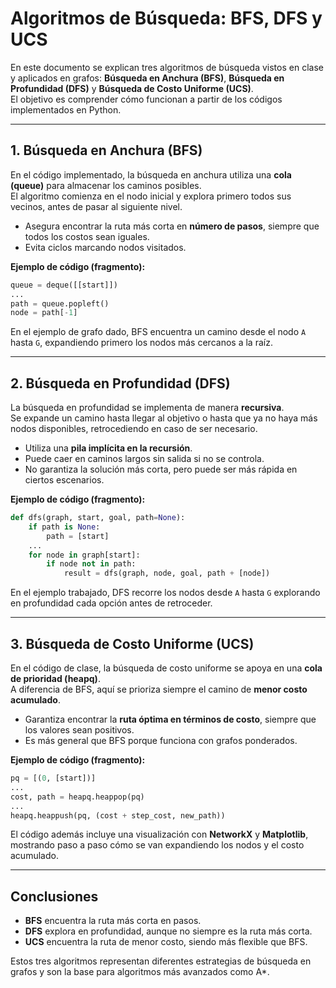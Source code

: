# Algoritmos de Búsqueda: BFS, DFS y UCS

En este documento se explican tres algoritmos de búsqueda vistos en clase y aplicados en grafos: **Búsqueda en Anchura (BFS)**, **Búsqueda en Profundidad (DFS)** y **Búsqueda de Costo Uniforme (UCS)**.  
El objetivo es comprender cómo funcionan a partir de los códigos implementados en Python.

---

## 1. Búsqueda en Anchura (BFS)

En el código implementado, la búsqueda en anchura utiliza una **cola (queue)** para almacenar los caminos posibles.  
El algoritmo comienza en el nodo inicial y explora primero todos sus vecinos, antes de pasar al siguiente nivel.  

- Asegura encontrar la ruta más corta en **número de pasos**, siempre que todos los costos sean iguales.  
- Evita ciclos marcando nodos visitados.  

**Ejemplo de código (fragmento):**
```python
queue = deque([[start]])
...
path = queue.popleft()
node = path[-1]
```

En el ejemplo de grafo dado, BFS encuentra un camino desde el nodo `A` hasta `G`, expandiendo primero los nodos más cercanos a la raíz.

---

## 2. Búsqueda en Profundidad (DFS)

La búsqueda en profundidad se implementa de manera **recursiva**.  
Se expande un camino hasta llegar al objetivo o hasta que ya no haya más nodos disponibles, retrocediendo en caso de ser necesario.  

- Utiliza una **pila implícita en la recursión**.  
- Puede caer en caminos largos sin salida si no se controla.  
- No garantiza la solución más corta, pero puede ser más rápida en ciertos escenarios.  

**Ejemplo de código (fragmento):**
```python
def dfs(graph, start, goal, path=None):
    if path is None:
        path = [start]
    ...
    for node in graph[start]:
        if node not in path:
            result = dfs(graph, node, goal, path + [node])
```

En el ejemplo trabajado, DFS recorre los nodos desde `A` hasta `G` explorando en profundidad cada opción antes de retroceder.

---

## 3. Búsqueda de Costo Uniforme (UCS)

En el código de clase, la búsqueda de costo uniforme se apoya en una **cola de prioridad (heapq)**.  
A diferencia de BFS, aquí se prioriza siempre el camino de **menor costo acumulado**.  

- Garantiza encontrar la **ruta óptima en términos de costo**, siempre que los valores sean positivos.  
- Es más general que BFS porque funciona con grafos ponderados.  

**Ejemplo de código (fragmento):**
```python
pq = [(0, [start])]
...
cost, path = heapq.heappop(pq)
...
heapq.heappush(pq, (cost + step_cost, new_path))
```

El código además incluye una visualización con **NetworkX** y **Matplotlib**, mostrando paso a paso cómo se van expandiendo los nodos y el costo acumulado.

---

## Conclusiones

- **BFS** encuentra la ruta más corta en pasos.  
- **DFS** explora en profundidad, aunque no siempre es la ruta más corta.  
- **UCS** encuentra la ruta de menor costo, siendo más flexible que BFS.  

Estos tres algoritmos representan diferentes estrategias de búsqueda en grafos y son la base para algoritmos más avanzados como A*.
